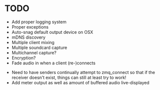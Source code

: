 TODO
====

* Add proper logging system
* Proper exceptions
* Auto-snag default output device on OSX
* mDNS discovery
* Multiple client mixing
* Multiple soundcard capture
* Multichannel capture?
* Encryption?
* Fade audio in when a client (re-)connects



- Need to have senders continually attempt to zmq_connect so that if the receiver doesn't exist, things can still at least try to work!
- Add meter output as well as amount of buffered audio live-displayed